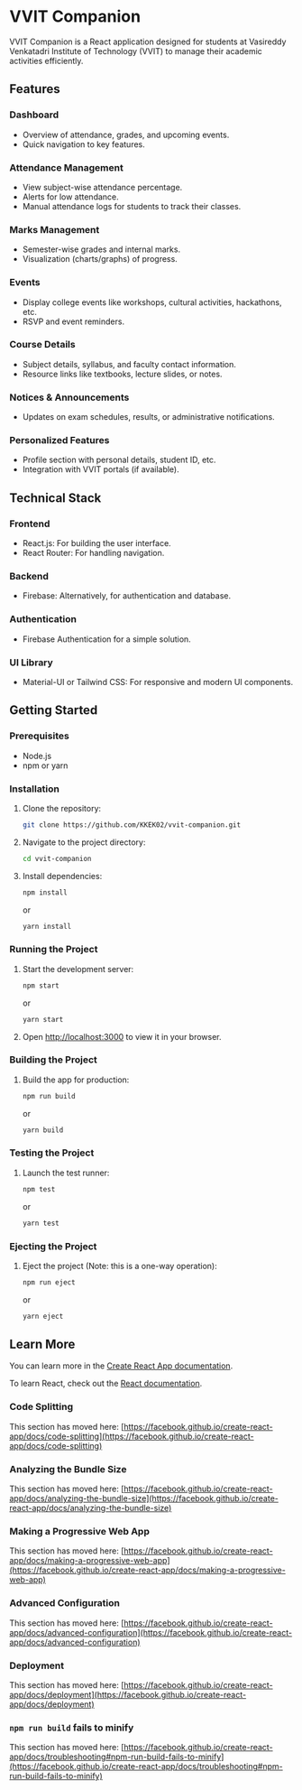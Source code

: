 # VVIT Companion

VVIT Companion is a React application designed for students at Vasireddy Venkatadri Institute of Technology (VVIT) to manage their academic activities efficiently.

## Features

### Dashboard
- Overview of attendance, grades, and upcoming events.
- Quick navigation to key features.

### Attendance Management
- View subject-wise attendance percentage.
- Alerts for low attendance.
- Manual attendance logs for students to track their classes.

### Marks Management
- Semester-wise grades and internal marks.
- Visualization (charts/graphs) of progress.

### Events
- Display college events like workshops, cultural activities, hackathons, etc.
- RSVP and event reminders.

### Course Details
- Subject details, syllabus, and faculty contact information.
- Resource links like textbooks, lecture slides, or notes.

### Notices & Announcements
- Updates on exam schedules, results, or administrative notifications.

### Personalized Features
- Profile section with personal details, student ID, etc.
- Integration with VVIT portals (if available).

## Technical Stack

### Frontend
- React.js: For building the user interface.
- React Router: For handling navigation.

### Backend
- Firebase: Alternatively, for authentication and database.

### Authentication
- Firebase Authentication for a simple solution.

### UI Library
- Material-UI or Tailwind CSS: For responsive and modern UI components.

## Getting Started

### Prerequisites
- Node.js
- npm or yarn

### Installation
1. Clone the repository:
   ```sh
   git clone https://github.com/KKEK02/vvit-companion.git
   ```
2. Navigate to the project directory:
   ```sh
   cd vvit-companion
   ```
3. Install dependencies:
   ```sh
   npm install
   ```
   or
   ```sh
   yarn install
   ```

### Running the Project
1. Start the development server:
   ```sh
   npm start
   ```
   or
   ```sh
   yarn start
   ```
2. Open [http://localhost:3000](http://localhost:3000) to view it in your browser.

### Building the Project
1. Build the app for production:
   ```sh
   npm run build
   ```
   or
   ```sh
   yarn build
   ```

### Testing the Project
1. Launch the test runner:
   ```sh
   npm test
   ```
   or
   ```sh
   yarn test
   ```

### Ejecting the Project
1. Eject the project (Note: this is a one-way operation):
   ```sh
   npm run eject
   ```
   or
   ```sh
   yarn eject
   ```

## Learn More

You can learn more in the [Create React App documentation](https://facebook.github.io/create-react-app/docs/getting-started).

To learn React, check out the [React documentation](https://reactjs.org/).

### Code Splitting

This section has moved here: [https://facebook.github.io/create-react-app/docs/code-splitting](https://facebook.github.io/create-react-app/docs/code-splitting)

### Analyzing the Bundle Size

This section has moved here: [https://facebook.github.io/create-react-app/docs/analyzing-the-bundle-size](https://facebook.github.io/create-react-app/docs/analyzing-the-bundle-size)

### Making a Progressive Web App

This section has moved here: [https://facebook.github.io/create-react-app/docs/making-a-progressive-web-app](https://facebook.github.io/create-react-app/docs/making-a-progressive-web-app)

### Advanced Configuration

This section has moved here: [https://facebook.github.io/create-react-app/docs/advanced-configuration](https://facebook.github.io/create-react-app/docs/advanced-configuration)

### Deployment

This section has moved here: [https://facebook.github.io/create-react-app/docs/deployment](https://facebook.github.io/create-react-app/docs/deployment)

### `npm run build` fails to minify

This section has moved here: [https://facebook.github.io/create-react-app/docs/troubleshooting#npm-run-build-fails-to-minify](https://facebook.github.io/create-react-app/docs/troubleshooting#npm-run-build-fails-to-minify)
